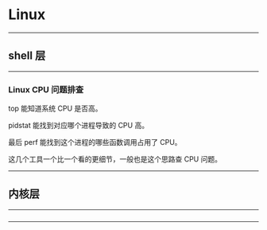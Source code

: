 # Linux

---

## shell 层

---

### Linux CPU 问题排查

top 能知道系统 CPU 是否高。

pidstat 能找到对应哪个进程导致的 CPU 高。

最后 perf 能找到这个进程的哪些函数调用占用了 CPU。

这几个工具一个比一个看的更细节，一般也是这个思路查 CPU 问题。

---

## 内核层

---

###

---

